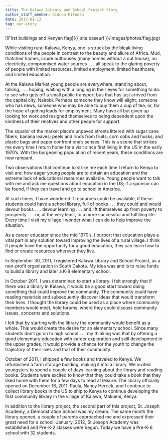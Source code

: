 ```yaml
---
title: The Kalawa Library and School Project Story
author_staff_member: Gideon Kilonzo
date: 2017-01-13
tag: our-story
---
```


![First buildings and Kenyan flag]({{ site.baseurl }}/images/photos/flag.jpg)

While visiting rural Kalawa, Kenya, one is struck by the bleak living conditions of the people in contrast to the beauty and allure of Africa. Mud, thatched homes, crude outhouses (many homes without a out house), no electricity, compromised water sources . . . all speak to the glaring poverty of people with limited resources, limited employment, limited healthcare, and limited education.

At the Kalawa Market young people are everywhere; standing about, talking, . . . hoping, waiting with a longing in their eyes for something to do: to see who gets off a small public transport bus that has just arrived from the capital city, Nairobi. Perhaps someone they know will alight; someone who has news, someone who may be able to buy them a cup of tea; or, for the hope of getting leads for employment. Many have all but given up looking for work and resigned themselves to being dependent upon the kindness of their relatives and other people for support.

The squalor of the market place’s unpaved streets littered with sugar cane fibers; banana leaves; peels and rinds from fruits; corn cobs and husks; and plastic bags and paper confront one’s senses. This is a scene that strikes me every time I return home for a visit since first living in the US in the early 1970’s. With the burgeoning population of recent years, these conditions are now rampant.

Two observations that continue to strike me each time I return to Kenya to visit are: how eager young people are to obtain an education and the extreme lack of educational resources available. Young people want to talk with me and ask me questions about education in the US; if a sponsor can be found, if they can travel and go to school in America.

At such times, I have wondered if resources could be available, if these students could have a school library, full of books . . . they could and would devour books . . . devour learning . . . and lift themselves up from poverty to prosperity . . . or, at the very least, to a more successful and fulfilling life. Every time I visit my village I wonder what I can do to help improve the situation.

As a career educator since the mid 1970’s, I purport that education plays a vital part in any solution toward improving the lives of a rural village. I think if people have the opportunity for a good education, they can learn how to find or create resources wherever they live.

In September 30, 2011, I registered Kalawa Library and School Project, as a non-profit organization in South Dakota. My idea was and is to raise funds to build a library and later a K-8 elementary school.

In October 2011, I was determined to start a library. I felt strongly that if there was a library in Kalawa, it would be a good start toward doing something that could improve the community. The community could have reading materials and subsequently discover ideas that would transform their lives. I thought the library could be used as a place where community members would meet, hold forums, where they could discuss community issues, concerns and solutions.

I felt that by starting with the library the community would benefit as a whole. This would create the desire for an elementary school. Since many students don’t go on to high school . . . my thinking was that by offering a good elementary education with career exploration and skill development in the upper grades, it would provide a chance for the youth to change the trajectory of their lives and that of their community.

October of 2011, I shipped a few books and traveled to Kenya. We refurbished a farm storage building, making it into a library. We invited youngsters to spend a couple of days learning about the library and reading books. Students were excited to know that they could take a book that they liked home with them for a few days to read at leisure. The library officially opened on December 16, 2011. Paula, Nancy Herrick, and I continue to collect library books in the US to ship to Kenya to continue developing the first community library in the village of Kalawa, Makueni, Kenya.

In addition to the library project, the second part of this project, St. Joseph Academy, a Demonstration School was my dream. The same month the library opened, a couple of parents approached me and expressed their great need for a school. January, 2012, St Joseph Academy was established and Pre-K-2 classes were begun. Today we have a Pre-K-6 school with 32 students.
